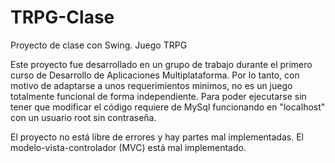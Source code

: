 # TRPG-Clase
Proyecto de clase con Swing. Juego TRPG

Este proyecto fue desarrollado en un grupo de trabajo durante el primero curso de Desarrollo de Aplicaciones Multiplataforma. Por lo tanto, con motivo de adaptarse a unos requerimientos minimos, no es un juego totalmente funcional de forma independiente. Para poder ejecutarse sin tener que modificar el código requiere de MySql funcionando en "localhost" con un usuario root sin contraseña.

El proyecto no está libre de errores y hay partes mal implementadas. El modelo-vista-controlador (MVC) está mal implementado.
